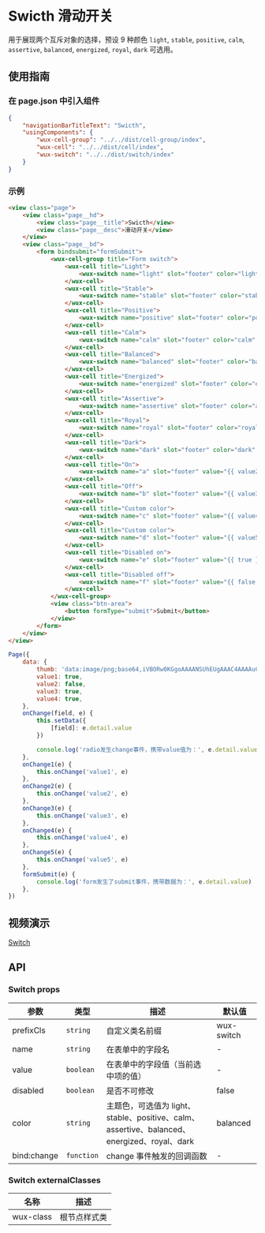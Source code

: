 # Swicth 滑动开关

用于展现两个互斥对象的选择，预设 9 种颜色 `light`, `stable`, `positive`, `calm`, `assertive`, `balanced`, `energized`, `royal`, `dark` 可选用。

## 使用指南

### 在 page.json 中引入组件

```json
{
    "navigationBarTitleText": "Swicth",
    "usingComponents": {
        "wux-cell-group": "../../dist/cell-group/index",
        "wux-cell": "../../dist/cell/index",
        "wux-switch": "../../dist/switch/index"
    }
}
```

### 示例

```html
<view class="page">
    <view class="page__hd">
        <view class="page__title">Swicth</view>
        <view class="page__desc">滑动开关</view>
    </view>
    <view class="page__bd">
        <form bindsubmit="formSubmit">
            <wux-cell-group title="Form switch">
                <wux-cell title="Light">
                    <wux-switch name="light" slot="footer" color="light" value="{{ value1 }}" bind:change="onChange1" />
                </wux-cell>
                <wux-cell title="Stable">
                    <wux-switch name="stable" slot="footer" color="stable" value="{{ value1 }}" bind:change="onChange1" />
                </wux-cell>
                <wux-cell title="Positive">
                    <wux-switch name="positive" slot="footer" color="positive" value="{{ value1 }}" bind:change="onChange1" />
                </wux-cell>
                <wux-cell title="Calm">
                    <wux-switch name="calm" slot="footer" color="calm" value="{{ value1 }}" bind:change="onChange1" />
                </wux-cell>
                <wux-cell title="Balanced">
                    <wux-switch name="balanced" slot="footer" color="balanced" value="{{ value1 }}" bind:change="onChange1" />
                </wux-cell>
                <wux-cell title="Energized">
                    <wux-switch name="energized" slot="footer" color="energized" value="{{ value1 }}" bind:change="onChange1" />
                </wux-cell>
                <wux-cell title="Assertive">
                    <wux-switch name="assertive" slot="footer" color="assertive" value="{{ value1 }}" bind:change="onChange1" />
                </wux-cell>
                <wux-cell title="Royal">
                    <wux-switch name="royal" slot="footer" color="royal" value="{{ value1 }}" bind:change="onChange1" />
                </wux-cell>
                <wux-cell title="Dark">
                    <wux-switch name="dark" slot="footer" color="dark" value="{{ value1 }}" bind:change="onChange1" />
                </wux-cell>
                <wux-cell title="On">
                    <wux-switch name="a" slot="footer" value="{{ value2 }}" bind:change="onChange2" />
                </wux-cell>
                <wux-cell title="Off">
                    <wux-switch name="b" slot="footer" value="{{ value3 }}" bind:change="onChange3" />
                </wux-cell>
                <wux-cell title="Custom color">
                    <wux-switch name="c" slot="footer" value="{{ value4 }}" color="red" bind:change="onChange4" />
                </wux-cell>
                <wux-cell title="Custom color">
                    <wux-switch name="d" slot="footer" value="{{ value5 }}" color="yellow" bind:change="onChange5" />
                </wux-cell>
                <wux-cell title="Disabled on">
                    <wux-switch name="e" slot="footer" value="{{ true }}" disabled />
                </wux-cell>
                <wux-cell title="Disabled off">
                    <wux-switch name="f" slot="footer" value="{{ false }}" disabled />
                </wux-cell>
            </wux-cell-group>
            <view class="btn-area">
                <button formType="submit">Submit</button>
            </view>
        </form>
    </view>
</view>
```

```js
Page({
    data: {
        thumb: 'data:image/png;base64,iVBORw0KGgoAAAANSUhEUgAAAC4AAAAuCAMAAABgZ9sFAAAAVFBMVEXx8fHMzMzr6+vn5+fv7+/t7e3d3d2+vr7W1tbHx8eysrKdnZ3p6enk5OTR0dG7u7u3t7ejo6PY2Njh4eHf39/T09PExMSvr6+goKCqqqqnp6e4uLgcLY/OAAAAnklEQVRIx+3RSRLDIAxE0QYhAbGZPNu5/z0zrXHiqiz5W72FqhqtVuuXAl3iOV7iPV/iSsAqZa9BS7YOmMXnNNX4TWGxRMn3R6SxRNgy0bzXOW8EBO8SAClsPdB3psqlvG+Lw7ONXg/pTld52BjgSSkA3PV2OOemjIDcZQWgVvONw60q7sIpR38EnHPSMDQ4MjDjLPozhAkGrVbr/z0ANjAF4AcbXmYAAAAASUVORK5CYII=',
        value1: true,
        value2: false,
        value3: true,
        value4: true,
    },
    onChange(field, e) {
        this.setData({
            [field]: e.detail.value
        })

        console.log('radio发生change事件，携带value值为：', e.detail.value)
    },
    onChange1(e) {
        this.onChange('value1', e)
    },
    onChange2(e) {
        this.onChange('value2', e)
    },
    onChange3(e) {
        this.onChange('value3', e)
    },
    onChange4(e) {
        this.onChange('value4', e)
    },
    onChange5(e) {
        this.onChange('value5', e)
    },
    formSubmit(e) {
        console.log('form发生了submit事件，携带数据为：', e.detail.value)
    },
})
```

## 视频演示

[Switch](./_media/switch.mp4 ':include :type=iframe width=375px height=667px')

## API

### Switch props

| 参数 | 类型 | 描述 | 默认值 |
| --- | --- | --- | --- |
| prefixCls | <code>string</code> | 自定义类名前缀 | wux-switch |
| name | <code>string</code> | 在表单中的字段名 | - |
| value | <code>boolean</code> | 在表单中的字段值（当前选中项的值） | - |
| disabled | <code>boolean</code> | 是否不可修改 | false |
| color | <code>string</code> | 主题色，可选值为 light、stable、positive、calm、assertive、balanced、energized、royal、dark | balanced |
| bind:change | <code>function</code> | change 事件触发的回调函数 | - |

### Switch externalClasses

| 名称 | 描述 |
| --- | --- |
| wux-class | 根节点样式类 |